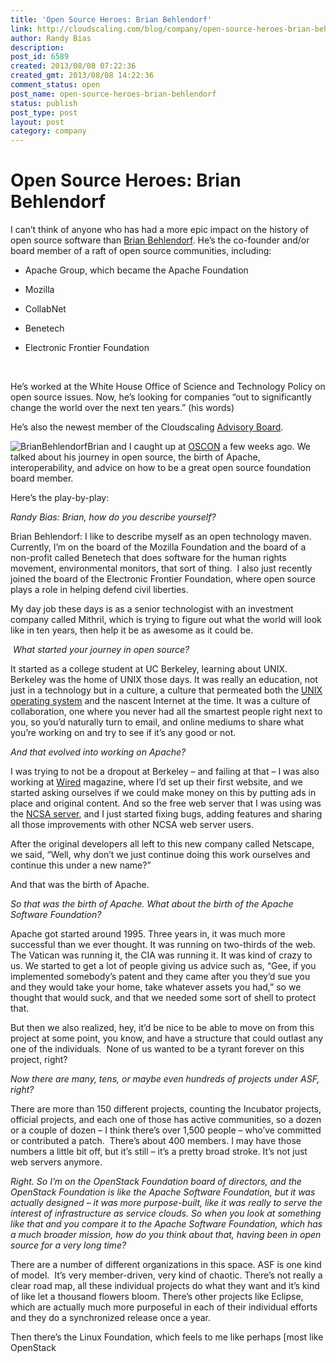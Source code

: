 ```yaml
---
title: 'Open Source Heroes: Brian Behlendorf'
link: http://cloudscaling.com/blog/company/open-source-heroes-brian-behlendorf/
author: Randy Bias
description: 
post_id: 6589
created: 2013/08/08 07:22:36
created_gmt: 2013/08/08 14:22:36
comment_status: open
post_name: open-source-heroes-brian-behlendorf
status: publish
post_type: post
layout: post
category: company
---
```


# Open Source Heroes: Brian Behlendorf

I can’t think of anyone who has had a more epic impact on the history of open source software than [Brian Behlendorf](http://en.wikipedia.org/wiki/Brian_Behlendorf). He’s the co-founder and/or board member of a raft of open source communities, including:

  * Apache Group, which became the Apache Foundation

  * Mozilla

  * CollabNet

  * Benetech

  * Electronic Frontier Foundation

 

He’s worked at the White House Office of Science and Technology Policy on open source issues. Now, he’s looking for companies “out to significantly change the world over the next ten years.” (his words)

He’s also the newest member of the Cloudscaling [Advisory Board](/advisoryboard/).

![BrianBehlendorf](http://www.cloudscaling.com/wp-content/uploads/2013/07/BrianBehlendorf.jpg)Brian and I caught up at [OSCON](http://en.wikipedia.org/wiki/Brian_Behlendorf) a few weeks ago. We talked about his journey in open source, the birth of Apache, interoperability, and advice on how to be a great open source foundation board member.

Here’s the play-by-play:

_Randy Bias: Brian, how do you describe yourself?_

Brian Behlendorf: I like to describe myself as an open technology maven. Currently, I’m on the board of the Mozilla Foundation and the board of a non-profit called Benetech that does software for the human rights movement, environmental monitors, that sort of thing.  I also just recently joined the board of the Electronic Frontier Foundation, where open source plays a role in helping defend civil liberties.

My day job these days is as a senior technologist with an investment company called Mithril, which is trying to figure out what the world will look like in ten years, then help it be as awesome as it could be.

 _What started your journey in open source?_

It started as a college student at UC Berkeley, learning about UNIX. Berkeley was the home of UNIX those days. It was really an education, not just in a technology but in a culture, a culture that permeated both the [UNIX operating system](http://en.wikipedia.org/wiki/Unix) and the nascent Internet at the time. It was a culture of collaboration, one where you never had all the smartest people right next to you, so you’d naturally turn to email, and online mediums to share what you’re working on and try to see if it’s any good or not. 

_And that evolved into working on Apache?_

I was trying to not be a dropout at Berkeley – and failing at that – I was also working at [Wired](http://www.wired.com/) magazine, where I’d set up their first website, and we started asking ourselves if we could make money on this by putting ads in place and original content. And so the free web server that I was using was the [NCSA server](http://en.wikipedia.org/wiki/NCSA_HTTPd), and I just started fixing bugs, adding features and sharing all those improvements with other NCSA web server users. 

After the original developers all left to this new company called Netscape, we said, “Well, why don’t we just continue doing this work ourselves and continue this under a new name?”

And that was the birth of Apache.

_So that was the birth of Apache. What about the birth of the Apache Software Foundation?_

Apache got started around 1995. Three years in, it was much more successful than we ever thought. It was running on two-thirds of the web. The Vatican was running it, the CIA was running it. It was kind of crazy to us. We started to get a lot of people giving us advice such as, “Gee, if you implemented somebody’s patent and they came after you they’d sue you and they would take your home, take whatever assets you had,” so we thought that would suck, and that we needed some sort of shell to protect that.

But then we also realized, hey, it’d be nice to be able to move on from this project at some point, you know, and have a structure that could outlast any one of the individuals.  None of us wanted to be a tyrant forever on this project, right?

_Now there are many, tens, or maybe even hundreds of projects under ASF, right?_

There are more than 150 different projects, counting the Incubator projects, official projects, and each one of those has active communities, so a dozen or a couple of dozen – I think there’s over 1,500 people – who’ve committed or contributed a patch.  There’s about 400 members. I may have those numbers a little bit off, but it’s still – it’s a pretty broad stroke. It’s not just web servers anymore.

_Right. So I’m on the OpenStack Foundation board of directors, and the OpenStack Foundation is like the Apache Software Foundation, but it was actually designed – it was more purpose-built, like it was really to serve the interest of infrastructure as service clouds. So when you look at something like that and you compare it to the Apache Software Foundation, which has a much broader mission, how do you think about that, having been in open source for a very long time?_

There are a number of different organizations in this space. ASF is one kind of model.  It’s very member-driven, very kind of chaotic. There’s not really a clear road map, all these individual projects do what they want and it’s kind of like let a thousand flowers bloom. There’s other projects like Eclipse, which are actually much more purposeful in each of their individual efforts and they do a synchronized release once a year.

Then there’s the Linux Foundation, which feels to me like perhaps [most like OpenStack